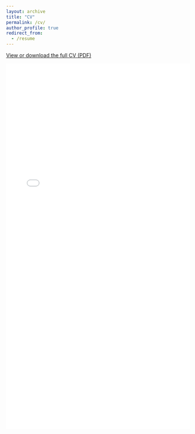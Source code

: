 ```yaml
---
layout: archive
title: "CV"
permalink: /cv/
author_profile: true
redirect_from:
  - /resume
---
```


<p>
  <a href="/files/Meilin_Li_CV update1.pdf" target="_blank" rel="noopener">View or download the full CV (PDF)</a>
</p>

<embed src="/files/Meilin_Li_CV update1.pdf" width="100%" height="1000px" type="application/pdf">

<!-- 
If your PDF is at a different URL, change the path above accordingly.
-->

